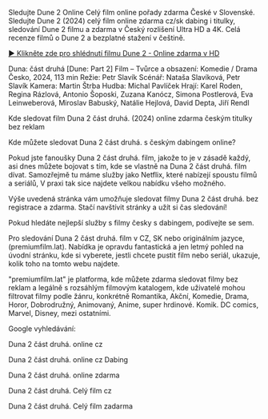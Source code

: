 Sledujte Dune 2 Online Celý film online pořady zdarma České v Slovenské. Sledujte Dune 2 (2024) celý film online zdarma cz/sk dabing i titulky, sledování Dune 2 filmu a zdarma v Český rozlišení Ultra HD a 4K. Celá recenze filmů o Dune 2 a bezplatné stažení v češtině.


[► Klikněte zde pro shlédnutí filmu Dune 2 - Online zdarma v HD]( https://e3r.bestmovies31.stream/cs/movie/693134/)


Duna: část druhá [Dune: Part 2] Film – Tvůrce a obsazení:
Komedie / Drama
Česko, 2024, 113 min
Režie: Petr Slavík
Scénář: Nataša Slavíková, Petr Slavík
Kamera: Martin Štrba
Hudba: Michal Pavlíček
Hrají: Karel Roden, Regina Rázlová, Antonio Šoposki, Zuzana Kanócz, Simona Postlerová, Eva Leinweberová, Miroslav Babuský, Natálie Hejlová, David Depta, Jiří Rendl


Kde sledovat film Duna 2 část druhá. (2024) online zdarma českým titulky bez reklam

Kde můžete sledovat Duna 2 část druhá. s českým dabingem online?

Pokud jste fanoušky Duna 2 část druhá. film, jakože to je v zásadě každý, asi dnes můžete bojovat s tím, kde se vlastně na Duna 2 část druhá. film dívat. Samozřejmě tu máme služby jako Netflix, které nabízejí spoustu filmů a seriálů, V praxi tak sice najdete velkou nabídku všeho možného.

Výše uvedená stránka vám umožňuje sledovat filmy Duna 2 část druhá. bez registrace a zdarma. Stačí navštívit stránky a užít si čas sledování!

Pokud hledáte nejlepší služby s filmy česky s dabingem, podívejte se sem.

Pro sledování Duna 2 část druhá. film v CZ, SK nebo originálním jazyce, (premiumfilm.lat). Nabídka je opravdu fantastická a jen letmý pohled na úvodní stránku, kde si vyberete, jestli chcete pustit film nebo seriál, ukazuje, kolik toho na tomto webu najdete.

"premiumfilm.lat" je platforma, kde můžete zdarma sledovat filmy bez reklam a legálně s rozsáhlým filmovým katalogem, kde uživatelé mohou filtrovat filmy podle žánru, konkrétně Romantika, Akční, Komedie, Drama, Horor, Dobrodružný, Animovaný, Anime, super hrdinové. Komik. DC comics, Marvel, Disney, mezi ostatními.


Google vyhledávání:

Duna 2 část druhá. online cz

Duna 2 část druhá. online cz Dabing

Duna 2 část druhá. online zdarma

Duna 2 část druhá. Celý film cz

Duna 2 část druhá. Celý film zadarma



